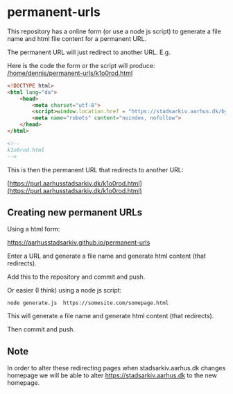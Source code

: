 # permanent-urls

This repository has a online form (or use a node js script) to generate a file name and html file content for a permanent URL.

The permanent URL will just redirect to another URL. E.g. 

Here is the code the form or the script will produce: [/home/dennis/permanent-urls/k1o0rod.html](/home/dennis/permanent-urls/k1o0rod.html)

```html
<!DOCTYPE html>
<html lang="da">
    <head>
        <meta charset="utf-8">
        <script>window.location.href = "https://stadsarkiv.aarhus.dk/byhistorie/byens-broer/museumsbroen/?utm_source=qr&utm_campaign=byens-broer";</script>
        <meta name="robots" content="noindex, nofollow">
    </head>
</html>

<!--
k1o0rod.html
-->
```

This is then the permanent URL that redirects to another URL: 

[https://purl.aarhusstadsarkiv.dk/k1o0rod.html](https://purl.aarhusstadsarkiv.dk/k1o0rod.html)

## Creating new permanent URLs

Using a html form:

https://aarhusstadsarkiv.github.io/permanent-urls

Enter a URL and generate a file name and generate html content (that redirects). 

Add this to the repository and commit and push.

Or easier (I think) using a node js script: 

    node generate.js  https://somesite.com/somepage.html

This will generate a file name and generate html content (that redirects).

Then commit and push.

## Note

In order to alter these redirecting pages when stadsarkiv.aarhus.dk changes homepage we will be able to 
alter https://stadsarkiv.aarhus.dk to the new homepage.


